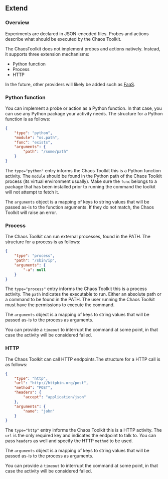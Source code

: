 ## Extend

### Overview

Experiments are declared in JSON-encoded files. Probes and actions describe
what should be executed by the Chaos Toolkit.

The ChaosToolkit does not implement probes and actions natively. Instead,
it supports three extension mechanisms:

* Python function
* Process
* HTTP

In the future, other providers will likely be added such as [FaaS][faas].

[faas]:https://en.wikipedia.org/wiki/Function_as_a_service

### Python function

You can implement a probe or action as a Python function. In that case, you
can use any Python package your activity needs. The structure for a Python
function is as follows:

```json
{
    "type": "python",
    "module": "os.path",
    "func": "exists",
    "arguments": {
        "path": "/some/path"
    }
}
```

The `type="python"` entry informs the Chaos Toolkit this is a Python function
activity. The `module` should be found in the Python path of the Chaos Toolkit
process (its virtual environment usually). Make sure the `func` belongs to
a package that has been installed prior to running the command the toolkit will
not attempt to fetch it.

The `arguments` object is a mapping of keys to string values that will be 
passed as-is to the function arguments. If they do not match, the Chaos Toolkit
will raise an error.

### Process

The Chaos Toolkit can run external processes, found in the PATH. The structure
for a process is as follows:

```json
{
    "type": "process",
    "path": "/sbin/ip",
    "arguments": {
        "-a": null
    }
}
```

The `type="process"` entry informs the Chaos Toolkit this is a process activity.
The `path` indicates the executable to run. Either an absolute path or a command
to be found in the PATH. The user running the Chaos Toolkit must have the 
permissions to execute the command.

The `arguments` object is a mapping of keys to string values that will be 
passed as-is to the process as arguments.

You can provide a `timeout` to interrupt the command at some point, in that case
the activity will be considered failed.

### HTTP

The Chaos Toolkit can call HTTP endpoints.The structure for a HTTP call is as
follows:

```json
{
    "type": "http",
    "url": "http://httpbin.org/post",
    "method": "POST",
    "headers": {
        "accept": "application/json"
    },
    "arguments": {
        "name": "john" 
    }
}
```

The `type="http"` entry informs the Chaos Toolkit this is a HTTP activity.
The `url` is the only required key and indicates the endpoint to talk to. You
can pass `headers` as well and specify the HTTP `method` to be used.

The `arguments` object is a mapping of keys to string values that will be 
passed as-is to the process as arguments.

You can provide a `timeout` to interrupt the command at some point, in that case
the activity will be considered failed.